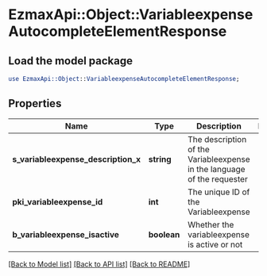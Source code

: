 # EzmaxApi::Object::VariableexpenseAutocompleteElementResponse

## Load the model package
```perl
use EzmaxApi::Object::VariableexpenseAutocompleteElementResponse;
```

## Properties
Name | Type | Description | Notes
------------ | ------------- | ------------- | -------------
**s_variableexpense_description_x** | **string** | The description of the Variableexpense in the language of the requester | 
**pki_variableexpense_id** | **int** | The unique ID of the Variableexpense | 
**b_variableexpense_isactive** | **boolean** | Whether the variableexpense is active or not | 

[[Back to Model list]](../README.md#documentation-for-models) [[Back to API list]](../README.md#documentation-for-api-endpoints) [[Back to README]](../README.md)


